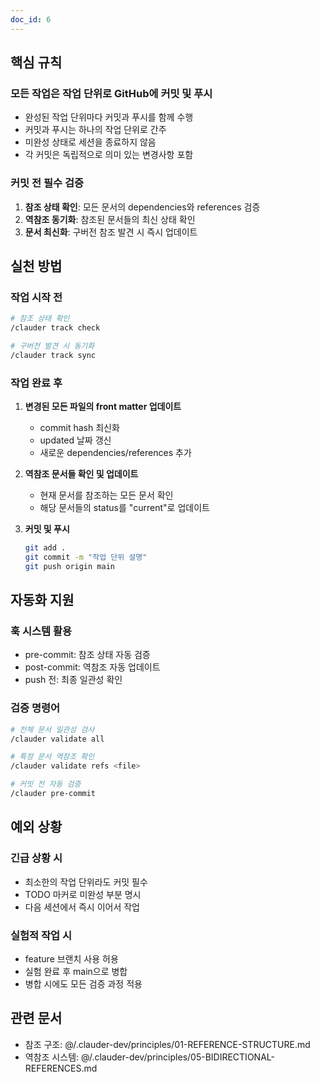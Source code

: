 ```yaml
---
doc_id: 6
---
```


## 핵심 규칙

### 모든 작업은 작업 단위로 GitHub에 커밋 및 푸시
- 완성된 작업 단위마다 커밋과 푸시를 함께 수행
- 커밋과 푸시는 하나의 작업 단위로 간주
- 미완성 상태로 세션을 종료하지 않음
- 각 커밋은 독립적으로 의미 있는 변경사항 포함

### 커밋 전 필수 검증
1. **참조 상태 확인**: 모든 문서의 dependencies와 references 검증
2. **역참조 동기화**: 참조된 문서들의 최신 상태 확인
3. **문서 최신화**: 구버전 참조 발견 시 즉시 업데이트

## 실천 방법

### 작업 시작 전
```bash
# 참조 상태 확인
/clauder track check

# 구버전 발견 시 동기화
/clauder track sync
```

### 작업 완료 후
1. **변경된 모든 파일의 front matter 업데이트**
   - commit hash 최신화
   - updated 날짜 갱신
   - 새로운 dependencies/references 추가

2. **역참조 문서들 확인 및 업데이트**
   - 현재 문서를 참조하는 모든 문서 확인
   - 해당 문서들의 status를 "current"로 업데이트

3. **커밋 및 푸시**
   ```bash
   git add .
   git commit -m "작업 단위 설명"
   git push origin main
   ```

## 자동화 지원

### 훅 시스템 활용
- pre-commit: 참조 상태 자동 검증
- post-commit: 역참조 자동 업데이트
- push 전: 최종 일관성 확인

### 검증 명령어
```bash
# 전체 문서 일관성 검사
/clauder validate all

# 특정 문서 역참조 확인
/clauder validate refs <file>

# 커밋 전 자동 검증
/clauder pre-commit
```

## 예외 상황

### 긴급 상황 시
- 최소한의 작업 단위라도 커밋 필수
- TODO 마커로 미완성 부분 명시
- 다음 세션에서 즉시 이어서 작업

### 실험적 작업 시
- feature 브랜치 사용 허용
- 실험 완료 후 main으로 병합
- 병합 시에도 모든 검증 과정 적용

## 관련 문서
- 참조 구조: @/.clauder-dev/principles/01-REFERENCE-STRUCTURE.md
- 역참조 시스템: @/.clauder-dev/principles/05-BIDIRECTIONAL-REFERENCES.md
